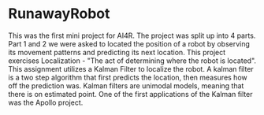 # RunawayRobot

This was the first mini project for AI4R. The project was split up into 4 parts. Part 1 and 2 we were asked to located the position of a robot by observing its movement patterns and predicting its next location. This project exercises Localization - "The act of determining where the robot is located". This assignment utilizes a Kalman Filter to localize the robot. A kalman filter is a two step algorithm that first predicts the location, then measures how off the prediction was. Kalman filters are unimodal models, meaning that there is on estimated point. One of the first applications of the Kalman filter was the Apollo project.
